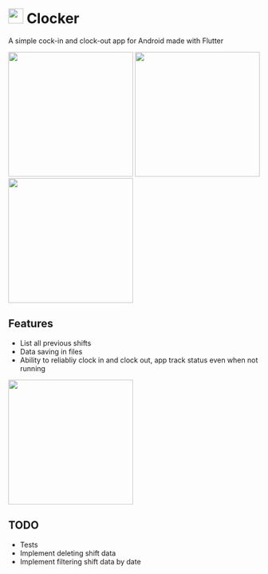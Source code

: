 # <img src='https://github.com/D0m1s/Clocker/assets/118167749/246339c9-f34f-45c3-9994-d89686a5f17e' width=30> Clocker
A simple cock-in and clock-out app for Android made with Flutter
<link rel="stylesheet" href="https://fonts.googleapis.com/css2?family=Material+Symbols+Outlined:opsz,wght,FILL,GRAD@24,400,0,0" />
<img src='https://github.com/D0m1s/Clocker/assets/118167749/cbd0ab80-5c96-4373-8bfe-aab8ac92d987' width=250> 
<img src='https://github.com/D0m1s/Clocker/assets/118167749/f70009c9-cc6c-4156-a9b7-8d7b3ce78d78' width=250> 
<img src='https://github.com/D0m1s/Clocker/assets/118167749/62e8a60e-a630-42bc-b6d4-4d6f56eba89e' width=250> 

## Features
- List all previous shifts
- Data saving in files
- Ability to reliabliy clock in and clock out, app track status even when not running
<img src='https://github.com/D0m1s/Clocker/assets/118167749/28deac35-39c3-4d9f-8406-725cfe8a5c8a' width=250>

## TODO
- Tests
- Implement deleting shift data
- Implement filtering shift data by date
